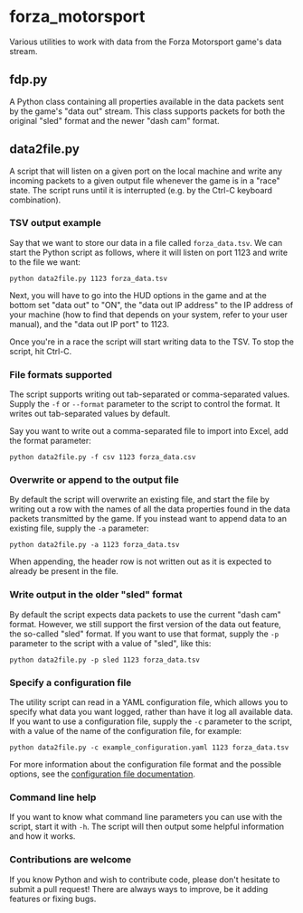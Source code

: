 # forza_motorsport
Various utilities to work with data from the Forza Motorsport game's data stream.

## fdp.py
A Python class containing all properties available in the data packets sent by the game's "data out" stream. This class supports packets for both the original "sled" format and the newer "dash cam" format.

## data2file.py
A script that will listen on a given port on the local machine and write any incoming packets to a given output file whenever the game is in a "race" state. The script runs until it is interrupted (e.g. by the Ctrl-C keyboard combination).

### TSV output example

Say that we want to store our data in a file called `forza_data.tsv`. We can start the Python script as follows, where it will listen on port 1123 and write to the file we want:

```
python data2file.py 1123 forza_data.tsv
```

Next, you will have to go into the HUD options in the game and at the bottom set "data out" to "ON", the "data out IP address" to the IP address of your machine (how to find that depends on your system, refer to your user manual), and the "data out IP port" to 1123.

Once you're in a race the script will start writing data to the TSV. To stop the script, hit Ctrl-C.

### File formats supported

The script supports writing out tab-separated or comma-separated values. Supply the `-f` or `--format` parameter to the script to control the format. It writes out tab-separated values by default.

Say you want to write out a comma-separated file to import into Excel, add the format parameter:

```
python data2file.py -f csv 1123 forza_data.csv
```

### Overwrite or append to the output file

By default the script will overwrite an existing file, and start the file by writing out a row with the names of all the data properties found in the data packets transmitted by the game. If you instead want to append data to an existing file, supply the `-a` parameter:

```
python data2file.py -a 1123 forza_data.tsv
```

When appending, the header row is not written out as it is expected to already be present in the file.

### Write output in the older "sled" format

By default the script expects data packets to use the current "dash cam" format. However, we still support the first version of the data out feature, the so-called "sled" format. If you want to use that format, supply the `-p` parameter to the script with a value of "sled", like this:

```
python data2file.py -p sled 1123 forza_data.tsv
```

### Specify a configuration file

The utility script can read in a YAML configuration file, which allows you to specify what data you want logged, rather than have it log all available data. If you want to use a configuration file, supply the `-c` parameter to the script, with a value of the name of the configuration file, for example:

```
python data2file.py -c example_configuration.yaml 1123 forza_data.tsv
```

For more information about the configuration file format and the possible options, see the [configuration file documentation](configuration_file.md).

### Command line help

If you want to know what command line parameters you can use with the script, start it with `-h`. The script will then output some helpful information and how it works.

### Contributions are welcome

If you know Python and wish to contribute code, please don't hesitate to submit a pull request! There are always ways to improve, be it adding features or fixing bugs.
